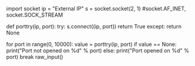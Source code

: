import socket
ip = "External IP"
s = socket.socket(2, 1) #socket.AF_INET, socket.SOCK_STREAM

def porttry(ip, port):
    try:
        s.connect((ip, port))
        return True
    except:
        return None

for port in range(0, 10000):
    value = porttry(ip, port)
    if value == None:
        print("Port not opened on %d" % port)
    else:
        print("Port opened on %d" % port)
        break
raw_input()
